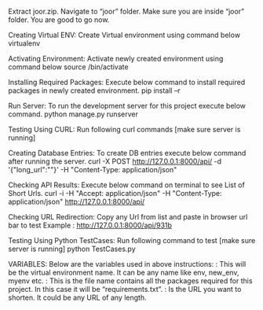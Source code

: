 Extract joor.zip.
Navigate to “joor” folder. Make sure you are inside “joor” folder. You are good to go now.

Creating Virtual ENV: Create Virtual environment using command below
	virtualenv <ENV-NAME>

Activating Environment: Activate newly created environment using command below
	source <ENV-NAME>/bin/activate

Installing Required Packages: Execute below command to install required packages in newly created environment.
	pip install –r <REQ-PACKAGES>

Run Server: To run the development server for this project execute below command.
	python manage.py runserver

Testing Using CURL: Run following curl commands [make sure server is running]

Creating Database Entries: To create DB entries execute below command after running the server.
	curl -X POST http://127.0.0.1:8000/api/ -d '{"long_url":"<LONG-URL-VALUE>"}' -H "Content-Type: application/json"

Checking API Results: Execute below command on terminal to see List of Short Urls.
	curl -i -H "Accept: application/json" -H "Content-Type: application/json" http://127.0.0.1:8000/api/

Checking URL Redirection: Copy any Url from list and paste in browser url bar to test
	Example : http://127.0.0.1:8000/api/931b

Testing Using Python TestCases: Run following command to test [make sure server is running]
	python TestCases.py

VARIABLES: Below are the variables used in above instructions:
	<ENV-NAME>: This will be the virtual environment name. It can be any name like env, new_env, myenv etc.
	<REQ-PACKAGES>:  This is the file name contains all the packages required for this project. In this case it will be “requirements.txt”.
	<LONG-URL-VALUE>: Is the URL you want to shorten. It could be any URL of any length.